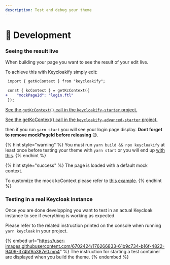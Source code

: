 ```yaml
---
description: Test and debug your theme
---
```


# 🧪 Development

### Seeing the result live

When building your page you want to see the result of your edit live.

To achieve this with Keycloakify simply edit:

```diff
 import { getKcContext } from "keycloakify";

 const { kcContext } = getKcContext({
+    "mockPageId": "login.ftl"
 });
```

[See the `getKcContext()` call in the `keycloakify-starter` project.](https://github.com/garronej/keycloakify-starter/blob/87ae0f0aedf163bd8c063f4884c78e8864092f2d/src/KcApp/kcContext.ts#L5)

[See the getKcContext() call in the `keycloakify-advanced-starter` project.](https://github.com/garronej/keycloakify-advanced-starter/blob/e396fef5fd99c6e3e4f0048d651fd572d6329420/src/KcApp/kcContext.ts#L15)

then if you run `yarn start` you will see your login page display. **Dont forget to remove mockPageId before releasing** 😉.

{% hint style="warning" %}
You must run `yarn build && npx keycloakify` at least once before testing your theme with `yarn start` or you will end up [with this](https://user-images.githubusercontent.com/6702424/188874909-b84d1a77-fb0c-4cfa-baf0-4b1854faa9ee.png).
{% endhint %}

{% hint style="success" %}
The page is loaded with a default mock context.

To customize the mock kcContext please refer to [this example](https://github.com/garronej/keycloakify-demo-app/blob/a316ea0046976e6d435a33e896cb9e3d1873c124/src/KcApp/kcContext.ts#L28-L78).
{% endhint %}

### Testing in a real Keycloak instance

Once you are done developping you want to test in an actual Keycloak instance to see if everything is working as expected.

Please refer to the related instruction printed on the console when running `yarn keycloak` in your project.

{% embed url="https://user-images.githubusercontent.com/6702424/176266833-61b9c734-b16f-4822-9409-374bf9a387e0.mp4" %}
The instruction for starting a test container are displayed when you build the theme.
{% endembed %}
